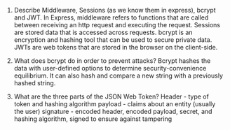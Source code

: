 <!-- Answers to the Short Answer Essay Questions go here -->

1.  Describe Middleware, Sessions (as we know them in express), bcrypt and JWT.
In Express, middleware refers to functions that are called between receiving an http request and executing the request. Sessions are stored data that is accessed across requests. bcrypt is an encryption and hashing tool that can be used to secure private data. JWTs are web tokens that are stored in the browser on the client-side.


2.  What does bcrypt do in order to prevent attacks?
Bcrypt hashes the data with user-defined options to determine security-convenience equilibrium. It can also hash and compare a new string with a previously hashed string.

3.  What are the three parts of the JSON Web Token?
Header - type of token and hashing algorithm
payload -  claims about an entity (usually the user)
signature - encoded header, encoded payload, secret, and hashing algorithm, signed to ensure against tampering